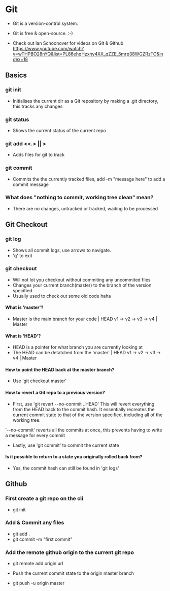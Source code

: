 # Git
- Git is a version-control system.
- Git is free & open-source. :-)

- Check out Ian Schoonover for videos on Git & Github
https://www.youtube.com/watch?v=wTHPBO28nYQ&list=PL86ehqHzxhy4XX_qZZE_5mrp38WGZRzTO&index=18

## Basics
### git init
- Initialises the current dir as a Git repository by making a .git directory, this tracks any changes

### git status
- Shows the current status of the current repo

### git add <<.> || <DIRNAME>>
- Adds files for git to track

### git commit
- Commits the the currently tracked files, add -m "message here" to add a commit message

### What does "nothing to commit, working tree clean" mean?
- There are no changes, untracked or tracked, waiting to be processed

## Git Checkout
### git log
- Shows all commit logs, use arrows to navigate.
- 'q' to exit

### git checkout <COMMIT-CODE-FROM-GIT-LOGS>
- Will not lot you checkout without commiting any uncommited files
- Changes your current branch(master) to the branch of the version specified
- Usually used to check out some old code haha

#### What is 'master'?
- Master is the main branch for your code
                  | HEAD
v1 -> v2 -> v3 -> v4
                  | Master

#### What is 'HEAD'?
- HEAD is a pointer for what branch you are currently looking at
- The HEAD can be detatched from the 'master'
| HEAD
v1 -> v2 -> v3 -> v4
                  | Master

#### How to point the HEAD back at the master branch?
- Use 'git checkout master'

#### How to revert a Git repo to a previous version?
- First, use 'git revert --no-commit <COMMIT-HASH-HERE>..HEAD'
This will revert everything from the HEAD back to the commit hash.
It essentially recreates the current commit state to that of the version specified, including all of the working tree.

'--no-commit' reverts all the commits at once, this prevents having to write a message for every commit

- Lastly, use 'git commit' to commit the current state

#### Is it possible to return to a state you originally rolled back from?
- Yes, the commit hash can still be found in 'git logs'

## Github
### First create a git repo on the cli
- git init
### Add & Commit any files
- git add .
- git commit -m "first commit"
### Add the remote github origin to the current git repo
- git remote add origin url
* Push the current commit state to the origin master branch
- git push -u origin master